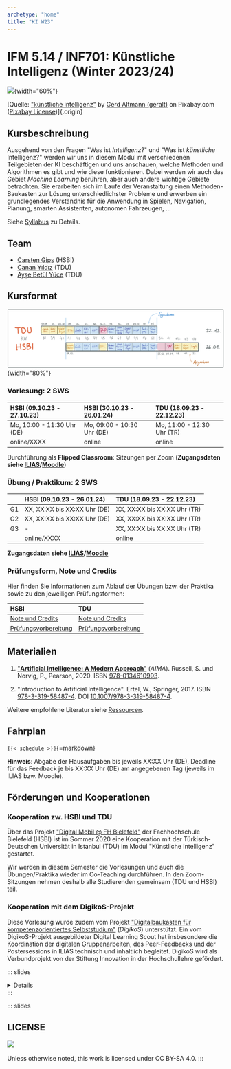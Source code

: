 ```yaml
---
archetype: "home"
title: "KI W23"
---
```



# IFM 5.14 / INF701: Künstliche Intelligenz (Winter 2023/24)

![](https://cdn.pixabay.com/photo/2018/09/27/09/22/artificial-intelligence-3706562_1280.jpg){width="60%"}

[Quelle: ["künstliche intelligenz"](https://pixabay.com/de/illustrations/k%c3%bcnstliche-intelligenz-netzwerk-3706562/) by [Gerd Altmann (geralt)](https://pixabay.com/de/users/geralt-9301/) on Pixabay.com ([Pixabay License](https://pixabay.com/de/service/license/))]{.origin}


## Kursbeschreibung

Ausgehend von den Fragen "Was ist _Intelligenz_?" und "Was ist _künstliche_ Intelligenz?"
werden wir uns in diesem Modul mit verschiedenen Teilgebieten der KI beschäftigen und
uns anschauen, welche Methoden und Algorithmen es gibt und wie diese funktionieren. Dabei
werden wir auch das Gebiet _Machine Learning_ berühren, aber auch andere wichtige Gebiete
betrachten. Sie erarbeiten sich im Laufe der Veranstaltung einen Methoden-Baukasten zur
Lösung unterschiedlichster Probleme und erwerben ein grundlegendes Verständnis für die
Anwendung in Spielen, Navigation, Planung, smarten Assistenten, autonomen Fahrzeugen, ...

Siehe [Syllabus](admin/syllabus.md) zu Details.


## Team

-   [Carsten Gips](https://www.hsbi.de/minden/ueber-uns/personenverzeichnis/carsten-gips) (HSBI)
-   [Canan Yıldız](http://people.tau.edu.tr/people.show/cananyildiz/de) (TDU)
-   [Ayşe Betül Yüce](http://people.tau.edu.tr/people.show/abyuce/de) (TDU)


## Kursformat

![](admin/images/ki_fahrplan_2023-2024.png){width="80%"}

### Vorlesung: 2 SWS

| HSBI (09.10.23 - 27.10.23) | HSBI (30.10.23 - 26.01.24) | TDU (18.09.23 - 22.12.23)  |
|:---------------------------|:---------------------------|:---------------------------|
| Mo, 10:00 - 11:30 Uhr (DE) | Mo, 09:00 - 10:30 Uhr (DE) | Mo, 11:00 - 12:30 Uhr (TR) |
| online/XXXX                | online                     | online                     |

Durchführung als **Flipped Classroom**: Sitzungen per Zoom (**Zugangsdaten siehe [ILIAS]/[Moodle]**)

### Übung / Praktikum: 2 SWS

|    | HSBI (09.10.23 - 26.01.24)   | TDU (18.09.23 - 22.12.23)    |
|:---|:-----------------------------|:-----------------------------|
| G1 | XX, XX:XX bis XX:XX Uhr (DE) | XX, XX:XX bis XX:XX Uhr (TR) |
| G2 | XX, XX:XX bis XX:XX Uhr (DE) | XX, XX:XX bis XX:XX Uhr (TR) |
| G3 | -                            | XX, XX:XX bis XX:XX Uhr (TR) |
|    | online/XXXX                  | online                       |

**Zugangsdaten siehe [ILIAS]/[Moodle]**

[ILIAS]: https://www.hsbi.de/elearning/goto.php?target=crs_1254525&client_id=FH-Bielefeld
[Moodle]: https://muh.moodle.tau.edu.tr/course/view.php?id=3

### Prüfungsform, Note und Credits

Hier finden Sie Informationen zum Ablauf der Übungen bzw. der Praktika sowie zu den jeweiligen Prüfungsformen:

| HSBI                                        | TDU                                        |
|:--------------------------------------------|:-------------------------------------------|
| [Note und Credits](admin/grading-hsbi.md)   | [Note und Credits](admin/grading-tdu.md)   |
| [Prüfungsvorbereitung](admin/exams-hsbi.md) | [Prüfungsvorbereitung](admin/exams-tdu.md) |


## Materialien

1.  ["**Artificial Intelligence: A Modern Approach**"](http://aima.cs.berkeley.edu/) (_AIMA_).
    Russell, S. und Norvig, P., Pearson, 2020.
    ISBN [978-0134610993](https://fhb-bielefeld.digibib.net/openurl?isbn=978-0134610993).

2.  "Introduction to Artificial Intelligence".
    Ertel, W., Springer, 2017.
    ISBN [978-3-319-58487-4](https://fhb-bielefeld.digibib.net/openurl?isbn=978-3-319-58487-4).
    DOI [10.1007/978-3-319-58487-4](https://doi.org/10.1007/978-3-319-58487-4).

Weitere empfohlene Literatur siehe [Ressourcen](admin/resources.md).


## Fahrplan

`{{< schedule >}}`{=markdown}

**Hinweis**: Abgabe der Hausaufgaben bis jeweils XX:XX Uhr (DE), Deadline für das Feedback
je bis XX:XX Uhr (DE) am angegebenen Tag (jeweils im ILIAS bzw. Moodle).


## Förderungen und Kooperationen

### Kooperation zw. HSBI und TDU

Über das Projekt ["Digital Mobil @ FH Bielefeld"] der Fachhochschule Bielefeld (HSBI) ist
im Sommer 2020 eine Kooperation mit der Türkisch-Deutschen Universität in Istanbul (TDU)
im Modul "Künstliche Intelligenz" gestartet.

Wir werden in diesem Semester die Vorlesungen und auch die Übungen/Praktika wieder im
Co-Teaching durchführen. In den Zoom-Sitzungen nehmen deshalb alle Studierenden gemeinsam
(TDU und HSBI) teil.

["Digital Mobil @ FH Bielefeld"]: https://www.hsbi.de/en/digitalmobil

### Kooperation mit dem DigikoS-Projekt

Diese Vorlesung wurde zudem vom Projekt ["Digitalbaukasten für kompetenzorientiertes Selbststudium"]
(_DigikoS_) unterstützt. Ein vom DigikoS-Projekt ausgebildeter Digital Learning Scout hat
insbesondere die Koordination der digitalen Gruppenarbeiten, des Peer-Feedbacks und der
Postersessions in ILIAS technisch und inhaltlich begleitet. DigikoS wird als Verbundprojekt
von der Stiftung Innovation in der Hochschullehre gefördert.

["Digitalbaukasten für kompetenzorientiertes Selbststudium"]: https://www.digikos.de


<!-- reference to all markdown pages used in the current semester (to be replaced using a proper schedule table) -->
::: slides
<details>
[Syllabus](admin/syllabus.md)
[Resources](admin/resources.md)
[Grading HSBI](admin/grading-hsbi.md)
[Grading TDU](admin/grading-tdu.md)
[Prüfungsvorbereitung HSBI](admin/exams-hsbi.md)
[Prüfungsvorbereitung TDU](admin/exams-tdu.md)
[FAQ](admin/faq.md)

[Intro](lecture/intro/readme.md)            <!-- because of sub-sub-dirs -->
[Einführung KI](lecture/intro/intro-ai.md)
[Problemlösen](lecture/intro/problems.md)

[Search](lecture/search/readme.md)          <!-- because of sub-sub-dirs -->
[Tiefensuche](lecture/search/uninformed/dfs.md)
[Breitensuche](lecture/search/uninformed/bfs.md)
[Branch-and-Bound](lecture/search/informed/branchandbound.md)
[Best First](lecture/search/informed/bestfirst.md)
[A-Stern](lecture//search/informed/astar.md)
[Gradientensuche](lecture/search/local/gradient.md)
[Simulated Annealing](lecture/search/local/annealing.md)

[GA/EA](lecture/ea/readme.md)               <!-- because of sub-sub-dirs -->
[Intro EA/GA](lecture/ea/intro-ea.md)
[Genetische Algorithmen](lecture/ea/ga.md)

[CSP](lecture/csp/readme.md)                <!-- because of sub-sub-dirs -->
[Einführung Constraints](lecture/csp/intro-csp.md)
[Lösen von diskreten CSP](lecture/csp/backtrackingsearch.md)
[CSP und Heuristiken](lecture/csp/heuristics-csp.md)
[Kantenkonsistenz und AC-3](lecture/csp/ac3.md)

[Games](lecture/games/readme.md)            <!-- because of sub-sub-dirs -->
[Optimale Spiele](lecture/games/intro-games.md)
[Minimax](lecture/games/minimax.md)
[Minimax und Heuristiken](lecture/games/heuristics-minimax.md)
[Alpha-Beta-Pruning](lecture/games/alphabeta.md)

[DTL](lecture/dtl/readme.md)                <!-- because of sub-sub-dirs -->
[Machine Learning 101](lecture/dtl/mlbasics.md)
[CAL2](lecture/dtl/cal2.md)
[Pruning](lecture/dtl/pruning.md)
[CAL3](lecture/dtl/cal3.md)
[Entropie](lecture/dtl/entropy.md)
[ID3 und C4.5](lecture/dtl/id3.md)

[NN](lecture/nn/readme.md)                  <!-- because of sub-sub-dirs -->
[Perzeptron](lecture/nn/nn1_perceptron.md)
[Lineare Regression](lecture/nn/nn2_linear_regression.md)
[Logistische Regression](lecture/nn/nn3_logistic_regression.md)
[Overfitting](lecture/nn/nn4_overfitting.md)
[Multilayer Perceptron](lecture/nn/nn5_mlp.md)
[Backpropagation](lecture/nn/nn6_backprop.md)
[Training & Testing](lecture/nn/nn7_training_testing.md)
[Performanzanalyse](lecture/nn/nn8_testing.md)
<!-- [Large Language Models](lecture/nn/nn9_llm.md) -->

[NB](lecture/naivebayes/readme.md)      <!-- because of sub-sub-dirs -->
[Wahrscheinlichkeitstheorie](lecture/naivebayes/probability.md)
[Naive Bayes](lecture/naivebayes/nb.md)

[Logic](lecture/logic/readme.md)        <!-- because of sub-sub-dirs -->
[Einführung Logik](lecture/logic/intro-logic.md)
[Syntax und Semantik](lecture/logic/syntax.md)
[Modelle](lecture/logic/modelle.md)
[Resolutionsbeweise](lecture/logic/resolution.md)

[B01](homework/sheet01.md)
[B02](homework/sheet02.md)
[B03](homework/sheet03.md)
[B04](homework/sheet04.md)
[B05](homework/sheet05.md)
[B06](homework/sheet06.md)
[B07](homework/sheet07.md)
[P1](homework/poster1.md)
[P2](homework/poster2.md)
</details>
:::







<!-- DO NOT REMOVE - THIS IS A LAST SLIDE TO INDICATE THE LICENSE AND POSSIBLE EXCEPTIONS (IMAGES, ...). -->
::: slides
## LICENSE
![](https://licensebuttons.net/l/by-sa/4.0/88x31.png)

Unless otherwise noted, this work is licensed under CC BY-SA 4.0.
:::
